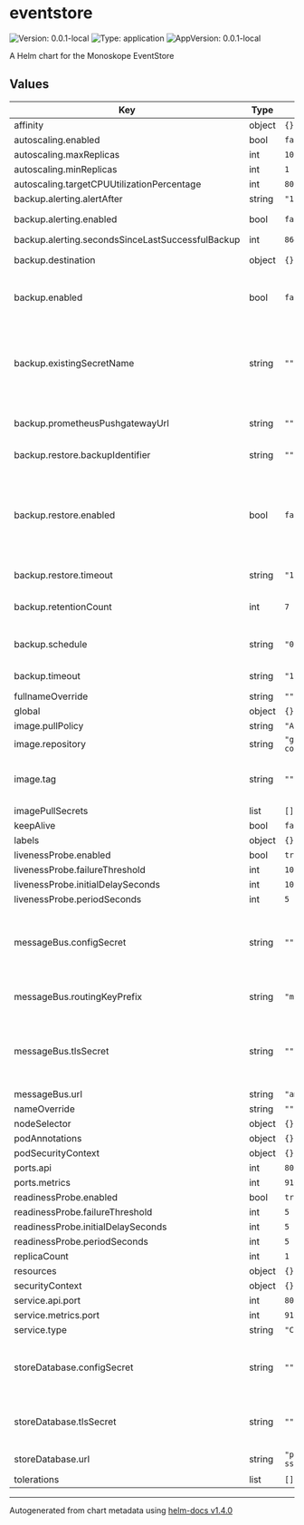 # eventstore

![Version: 0.0.1-local](https://img.shields.io/badge/Version-0.0.1--local-informational?style=flat-square) ![Type: application](https://img.shields.io/badge/Type-application-informational?style=flat-square) ![AppVersion: 0.0.1-local](https://img.shields.io/badge/AppVersion-0.0.1--local-informational?style=flat-square)

A Helm chart for the Monoskope EventStore

## Values

| Key | Type | Default | Description |
|-----|------|---------|-------------|
| affinity | object | `{}` |  |
| autoscaling.enabled | bool | `false` |  |
| autoscaling.maxReplicas | int | `10` |  |
| autoscaling.minReplicas | int | `1` |  |
| autoscaling.targetCPUUtilizationPercentage | int | `80` |  |
| backup.alerting.alertAfter | string | `"1h"` |  |
| backup.alerting.enabled | bool | `false` | Enables alerting for failed backups |
| backup.alerting.secondsSinceLastSuccessfulBackup | int | `86400` |  |
| backup.destination | object | `{}` | Backup destination, e.g. s3 |
| backup.enabled | bool | `false` | Enables automated backups for the eventstore |
| backup.existingSecretName | string | `""` | Secret containing destination specific secrets, e.g. credentials to s3. The secret will be mounted as environment. |
| backup.prometheusPushgatewayUrl | string | `""` | Prometheus push gateway to push metrics to |
| backup.restore.backupIdentifier | string | `""` | Identifier of the backup to restore. |
| backup.restore.enabled | bool | `false` | Enabling this will deploy a job which restores the backup set up in backupIdentifier from the backup.destination specified earlier. |
| backup.restore.timeout | string | `"1h"` | Timeout for restore job |
| backup.retentionCount | int | `7` | Number of most recent backups to keep |
| backup.schedule | string | `"0 22 * * *"` | CRON expression defining the backup schedule |
| backup.timeout | string | `"1h"` | Timeout for backup job |
| fullnameOverride | string | `""` |  |
| global | object | `{}` |  |
| image.pullPolicy | string | `"Always"` |  |
| image.repository | string | `"ghcr.io/finleap-connect/monoskope/eventstore"` |  |
| image.tag | string | `""` | Overrides the image tag whose default is the chart appVersion. |
| imagePullSecrets | list | `[]` |  |
| keepAlive | bool | `false` |  |
| labels | object | `{}` |  |
| livenessProbe.enabled | bool | `true` |  |
| livenessProbe.failureThreshold | int | `10` |  |
| livenessProbe.initialDelaySeconds | int | `10` |  |
| livenessProbe.periodSeconds | int | `5` |  |
| messageBus.configSecret | string | `""` | Name of the configmap containing the config for the eventstore messagebus |
| messageBus.routingKeyPrefix | string | `"m8"` | Prefix for routing messages via message bus |
| messageBus.tlsSecret | string | `""` | Name of the secret containing the tls certificate/key to access the messagebus |
| messageBus.url | string | `"amqps://127.0.0.1:5672/"` | URL of the bus |
| nameOverride | string | `""` |  |
| nodeSelector | object | `{}` |  |
| podAnnotations | object | `{}` |  |
| podSecurityContext | object | `{}` |  |
| ports.api | int | `8080` |  |
| ports.metrics | int | `9102` |  |
| readinessProbe.enabled | bool | `true` |  |
| readinessProbe.failureThreshold | int | `5` |  |
| readinessProbe.initialDelaySeconds | int | `5` |  |
| readinessProbe.periodSeconds | int | `5` |  |
| replicaCount | int | `1` |  |
| resources | object | `{}` |  |
| securityContext | object | `{}` |  |
| service.api.port | int | `8080` |  |
| service.metrics.port | int | `9102` |  |
| service.type | string | `"ClusterIP"` |  |
| storeDatabase.configSecret | string | `""` | Name of the secret containing the config for the eventstore database |
| storeDatabase.tlsSecret | string | `""` | Name of the secret containing the tls certificates/keys |
| storeDatabase.url | string | `"postgres://root@127.0.0.1:26257/test?sslmode=disable"` | URL of the database |
| tolerations | list | `[]` |  |

----------------------------------------------
Autogenerated from chart metadata using [helm-docs v1.4.0](https://github.com/norwoodj/helm-docs/releases/v1.4.0)
